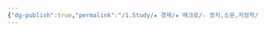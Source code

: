 ```yaml
---
{"dg-publish":true,"permalink":"/1.Study/★ 경제/★ 매크로/☆ 정치,소문,지정학/소문/","created":"2024-09-02T20:46:53.137+09:00","updated":"2025-06-03T20:07:19.891+09:00"}
---
```


